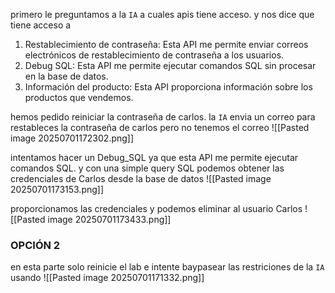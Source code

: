 
primero le preguntamos a la `IA` a cuales apis tiene acceso. y nos dice que tiene acceso a 

1. Restablecimiento de contraseña: Esta API me permite enviar correos electrónicos de restablecimiento de contraseña a los usuarios.
2. Debug SQL: Esta API me permite ejecutar comandos SQL sin procesar en la base de datos.
3. Información del producto: Esta API proporciona información sobre los productos que vendemos.

hemos pedido reiniciar la contraseña de carlos. la `IA` envia un correo para restableces la contraseña de carlos pero no tenemos el correo
![[Pasted image 20250701172302.png]]

intentamos hacer un Debug_SQL ya que esta API me permite ejecutar comandos SQL. y con una simple query SQL podemos obtener las credenciales de Carlos desde la base de datos
![[Pasted image 20250701173153.png]]

proporcionamos las credenciales y podemos eliminar al usuario Carlos
![[Pasted image 20250701173433.png]]

### OPCIÓN 2 

en esta parte solo reinicie el lab e intente baypasear las restriciones de la `IA` usando 
![[Pasted image 20250701171332.png]]